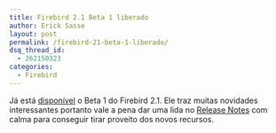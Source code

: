 ```yaml
---
title: Firebird 2.1 Beta 1 liberado
author: Erick Sasse
layout: post
permalink: /firebird-21-beta-1-liberado/
dsq_thread_id:
  - 262150323
categories:
  - Firebird
---
```

Já está [disponível][1] o Beta 1 do Firebird 2.1. Ele traz muitas novidades interessantes portanto vale a pena dar uma lida no [Release Notes][2] com calma para conseguir tirar proveito dos novos recursos.

 [1]: http://www.firebirdsql.org/index.php?op=files&id=fb210_beta01
 [2]: http://www.firebirdsql.org/devel/doc/rlsnotes/html/rlsnotes21.html